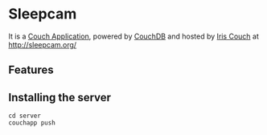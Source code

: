 Sleepcam
===================

It is a [Couch Application](http://couchapp.org/), powered by [CouchDB](http://couchdb.apache.org/) and hosted by [Iris Couch](http://www.iriscouch.com/) at http://sleepcam.org/

Features
--------

Installing the server
------------

    cd server
    couchapp push

